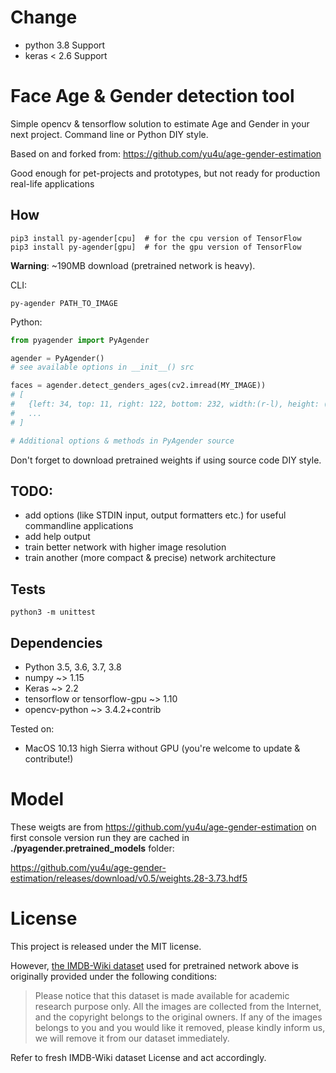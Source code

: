 # Change 
- python 3.8 Support
- keras < 2.6 Support

# Face Age & Gender detection tool
Simple opencv & tensorflow solution to estimate Age and Gender in your 
next project. Command line or Python DIY style. 

Based on and forked from: https://github.com/yu4u/age-gender-estimation

Good enough for pet-projects and prototypes, but not ready for production 
real-life applications

## How

```commandline
pip3 install py-agender[cpu]  # for the cpu version of TensorFlow
pip3 install py-agender[gpu]  # for the gpu version of TensorFlow
```

**Warning**: ~190MB download (pretrained network is heavy).  


CLI: 

```commandline
py-agender PATH_TO_IMAGE
```

Python:

```python
from pyagender import PyAgender

agender = PyAgender() 
# see available options in __init__() src

faces = agender.detect_genders_ages(cv2.imread(MY_IMAGE))
# [
#   {left: 34, top: 11, right: 122, bottom: 232, width:(r-l), height: (b-t), gender: 0.67, age: 23.5},
#   ...
# ]

# Additional options & methods in PyAgender source
``` 

Don't forget to download pretrained weights if using source code DIY style.

## TODO: 
- add options (like STDIN input, output formatters etc.) for useful commandline 
applications 
- add help output
- train better network with higher image resolution
- train another (more compact & precise) network architecture

## Tests

```commandline
python3 -m unittest 
```

## Dependencies
- Python 3.5, 3.6, 3.7, 3.8
- numpy ~> 1.15
- Keras ~> 2.2
- tensorflow or tensorflow-gpu ~> 1.10
- opencv-python ~> 3.4.2+contrib

Tested on:
- MacOS 10.13 high Sierra without GPU (you're welcome to update & contribute!)


# Model

These weigts are from https://github.com/yu4u/age-gender-estimation
on first console version run they are cached in **./pyagender.pretrained_models** folder:

https://github.com/yu4u/age-gender-estimation/releases/download/v0.5/weights.28-3.73.hdf5

# License

This project is released under the MIT license.

However, [the IMDB-Wiki dataset](https://data.vision.ee.ethz.ch/cvl/rrothe/imdb-wiki/) used for pretrained network above is originally provided under the following conditions:

> Please notice that this dataset is made available for academic research purpose only. All the images are collected from the Internet, and the copyright belongs to the original owners. If any of the images belongs to you and you would like it removed, please kindly inform us, we will remove it from our dataset immediately.

Refer to fresh IMDB-Wiki dataset License and act accordingly.
